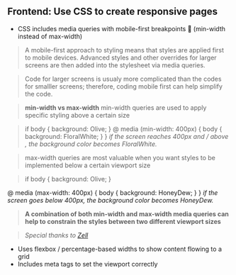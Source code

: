 ## Frontend: Use CSS to create responsive pages

* CSS includes media queries with mobile-first breakpoints 📲 (min-width instead of max-width)

> A mobile-first approach to styling means that styles are applied first to mobile devices. Advanced styles and other overrides for larger screens are then added into the stylesheet via media queries.

> Code for larger screens is usualy more complicated than the codes for smalller screens; therefore, coding mobile first can help simplify the code.

> **min-width vs max-width**
> min-width queries are used to apply specific styling above a certain size

> if
   body {
    background: Olive;
> }
>  @ media (min-width: 400px) {
    body {
      background: FloralWhite;
    }
  }
  *if the screen reaches 400px and / above , the background color becomes FloralWhite.*

> max-width queries are most valuable when you want styles to be implemented below a certain viewport size

> if
   body {
   background: Olive;
 }
>
  @ media (max-width: 400px) {
    body {
      background: HoneyDew;
    }
  }
  *if the screen goes below 400px, the background color becomes HoneyDew.*

> **A combination of both min-width and max-width media queries can help to constrain the styles between two different viewport sizes**

>*Special thanks to [Zell](https://zellwk.com/blog/how-to-write-mobile-first-css/)*

* Uses flexbox / percentage-based widths to show content flowing to a grid
* Includes meta tags to set the viewport correctly
